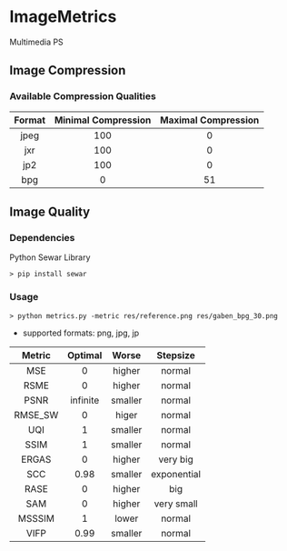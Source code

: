 # ImageMetrics
Multimedia PS


## Image Compression
### Available Compression Qualities

| Format | Minimal Compression | Maximal Compression  |
|:------:|:-------------------:|:--------------------:|
| jpeg   | 100 			       | 0  				  |
| jxr    | 100     			   | 0  				  |
| jp2    | 100    		 	   | 0  				  |
| bpg    | 0   			 	   | 51 				  |

## Image Quality
### Dependencies
Python Sewar Library
```
> pip install sewar
```

### Usage

```
> python metrics.py -metric res/reference.png res/gaben_bpg_30.png
```
+ supported formats: png, jpg, jp

| Metric  | Optimal	| Worse 	  | Stepsize	|
|:-------:|:-------:|:-----------:|:-----------:|
| MSE	  |	0		| higher	  | normal 		|
| RSME 	  | 0		| higher	  | normal 		|
| PSNR	  | infinite| smaller	  | normal 		|
| RMSE_SW | 0		| higer		  | normal 		|
| UQI	  |	1		| smaller	  | normal 		|
| SSIM	  | 1		| smaller	  | normal 		|
| ERGAS	  | 0		| higher	  | very big 	|
| SCC	  |	0.98  	| smaller	  | exponential |
| RASE	  | 0 		| higher	  | big 		|
| SAM 	  | 0 		| higher	  | very small 	|
| MSSSIM  | 1		| lower		  | normal		|
| VIFP	  | 0.99 	| smaller	  | normal 		|